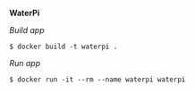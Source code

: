 **WaterPi**

*Build app*
```
$ docker build -t waterpi .
```

*Run app*
```
$ docker run -it --rm --name waterpi waterpi
```

